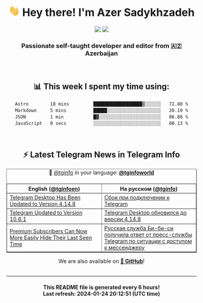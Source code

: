 <div align="center">
	<div>
		<h1>
      <img src="./assets/hi.gif" width="30px"> Hey there! I'm Azer Sadykhzadeh
    </h1>
    <img height="18" src="https://komarev.com/ghpvc/?username=sadykhzadeh&label=Views&color=2081c1&style=flat-square" />
		<a href="https://wakatime.com/Azer"> <img height="18" src="https://wakatime.com/badge/user/f80ae27a-c328-426f-a381-bc84136e2dd6.svg" /> </a>
    <h3>
      Passionate self-taught developer and editor from 🇦🇿 Azerbaijan
    </h3>
  </div>
  <br>

<h2>📊 This week I spent my time using:</h2>

<!--START_SECTION:waka-->

```txt
Astro        18 mins         ██████████████████▒░░░░░░   72.80 %
Markdown     5 mins          █████░░░░░░░░░░░░░░░░░░░░   20.19 %
JSON         1 min           █▓░░░░░░░░░░░░░░░░░░░░░░░   06.88 %
JavaScript   0 secs          ░░░░░░░░░░░░░░░░░░░░░░░░░   00.13 %
```

<!--END_SECTION:waka-->

<br>

<h2>⚡️ Latest Telegram News in Telegram Info</h2>
  <table border>
		<tr>
			<th width="50%">English (<a href="https://t.me/tginfoen">@tginfoen</a>)</th>
			<th>На русском (<a href="https://t.me/tginfo">@tginfo</a>)</th>
		</tr>
		<caption>🚩 <a href="https://t.me/tginfo">@tginfo</a> in your language: <a href="https://t.me/tginfoworld"><b>@tginfoworld</b></a><caption/>
  <tr><td><a href="https://t.me/tginfoen/1829">Telegram Desktop Has Been Updated to Version 4.14.8</a></td>
    <td><a href="https://t.me/tginfo/3914">Сбои при подключении к Telegram </a></td></tr><tr><td><a href="https://t.me/tginfoen/1828">Telegram Updated to Version 10.6.1</a></td>
    <td><a href="https://t.me/tginfo/3913">Telegram Desktop обновился до версии 4.14.8 </a></td></tr><tr><td><a href="https://t.me/tginfoen/1827">Premium Subscribers Can Now More Easily Hide Their Last Seen Time</a></td>
    <td><a href="https://t.me/tginfo/3912">Русская служба Би-би-си получила ответ от пресс-службы Telegram по ситуации с доступом к мессенджеру</a></td></tr>
</table>
We are also available on <a href="https://github.com/tginfo"><b>🐙 GitHub</b></a>!
</div>

<br>
<hr>
<h4 align="center">This README file is generated <b>every 6 hours</b>!</br>Last refresh: <b>2024-01-24 20:12:51 (UTC time)</b></h4>
